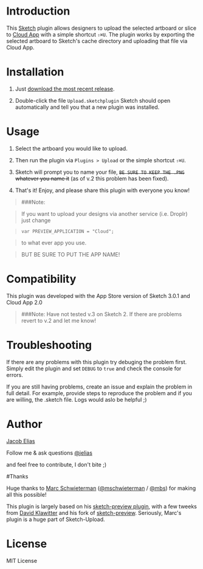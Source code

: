 # Introduction

This [Sketch](http://bohemiancoding.com/sketch) plugin allows designers to upload the selected artboard or slice to
[Cloud App](http://www.getcloudapp.com/) with a simple shortcut `⇧⌘U`.
The plugin works by exporting the selected artboard to Sketch's cache
directory and uploading that file via Cloud App.


# Installation

1. Just [download the most recent release](https://github.com/jelias/sketch-upload/releases/latest).

2. Double-click the file `Upload.sketchplugin` Sketch should open automatically and tell you that a new plugin was installed.


# Usage

1. Select the artboard you would like to upload.

2. Then run the plugin via `Plugins > Upload` or the simple shortcut `⇧⌘U`.

3. Sketch will prompt you to name your file, ~~`BE SURE TO KEEP THE .PNG` whatever you name it~~ (as of v.2 this problem has been fixed).

4. That's it! Enjoy, and please share this plugin with everyone you know!


> ###Note: 

>	If you want to upload your designs via another service (i.e. Droplr) just change

> `var PREVIEW_APPLICATION = "Cloud";`
	
>	to what ever app you use.

>	BUT BE SURE TO PUT THE APP NAME!


# Compatibility

This plugin was developed with the App Store version of Sketch 3.0.1 and Cloud App 2.0

> ###Note:
> Have not tested v.3 on Sketch 2. If there are problems revert to v.2 and let me know! 

# Troubleshooting

If there are any problems with this plugin try debuging the problem first. Simply edit the plugin and set `DEBUG` to `true`  and check the console for errors.

If you are still having problems, create an issue and explain the problem in full detail. For example, provide steps to reproduce the problem and if you are willing, the .sketch file. Logs would aslo be helpful ;) 

# Author

[Jacob Elias](jelias.me)

Follow me & ask questions [@jelias](https://twitter.com/_jelias_)

and feel free to contribute, I don't bite ;)

#Thanks

Huge thanks to 
[Marc Schwieterman](https://github.com/marcisme) ([@mschwieterman](https://twitter.com/mschwieterman) / [@mbs](https://app.net/mbs)) for making all this possible!

This plugin is largely based on his [sketch-preview plugin](https://github.com/marcisme/sketch-preview), with a few tweeks from [David Klawitter](https://github.com/davidklaw) and his fork of [sketch-preview](https://github.com/davidklaw/sketch-preview). Seriously, Marc's plugin is a huge part of Sketch-Upload.

# License

MIT License
